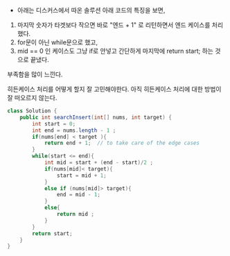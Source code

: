 
- 아래는 디스커스에서 따온 솔루션
  아래 코드의 특징을 보면, 

1. 마지막 숫자가 타겟보다 작으면 바로 "엔드 + 1" 로 리턴하면서 엔드 케이스를 처리했다.
2. for문이 아닌 while문으로 했고,
3. mid == 0 인 케이스도 그냥 if로 안넣고 간단하게 마지막에 return start; 하는 것으로 끝냈다.

부족함을 많이 느낀다.

히든케이스 처리를 어떻게 할지 잘 고민해야한다.
아직 히든케이스 처리에 대한 방법이 잘 떠오르지 않는다.

  
```java
class Solution {
    public int searchInsert(int[] nums, int target) {
        int start = 0;
        int end = nums.length - 1 ;
        if(nums[end] < target ){
            return end + 1;  // to take care of the edge cases
        }
        while(start <= end){
            int mid = start + (end - start)/2 ;
            if(nums[mid]< target){
                start = mid + 1;
            }
            else if (nums[mid]> target){
                end = mid - 1;
            }
            else{
                return mid ;
            }
        }
        return start;
    }
}
```

